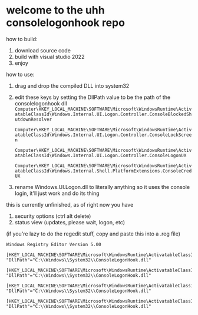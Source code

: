 # welcome to the uhh consolelogonhook repo
how to build:
1. download source code
2. build with visual studio 2022
3. enjoy

how to use:
1. drag and drop the compiled DLL into system32
2. edit these keys by setting the DllPath value to be the path of the consolelogonhook dll
   `Computer\HKEY_LOCAL_MACHINE\SOFTWARE\Microsoft\WindowsRuntime\ActivatableClassId\Windows.Internal.UI.Logon.Controller.ConsoleBlockedShutdownResolver`
   
   `Computer\HKEY_LOCAL_MACHINE\SOFTWARE\Microsoft\WindowsRuntime\ActivatableClassId\Windows.Internal.UI.Logon.Controller.ConsoleLockScreen`
   
   `Computer\HKEY_LOCAL_MACHINE\SOFTWARE\Microsoft\WindowsRuntime\ActivatableClassId\Windows.Internal.UI.Logon.Controller.ConsoleLogonUX`
   
   `Computer\HKEY_LOCAL_MACHINE\SOFTWARE\Microsoft\WindowsRuntime\ActivatableClassId\Windows.Internal.Shell.PlatformExtensions.ConsoleCredUX`

3. rename Windows.UI.Logon.dll to literally anything so it uses the console login, it'll just work and do its thing

this is currently unfinished, as of right now you have
1. security options (ctrl alt delete)
2. status view (updates, please wait, logon, etc)

(if you're lazy to do the regedit stuff, copy and paste this into a .reg file)
```
Windows Registry Editor Version 5.00

[HKEY_LOCAL_MACHINE\SOFTWARE\Microsoft\WindowsRuntime\ActivatableClassId\Windows.Internal.UI.Logon.Controller.ConsoleBlockedShutdownResolver]
"DllPath"="C:\\Windows\\System32\\ConsoleLogonHook.dll"

[HKEY_LOCAL_MACHINE\SOFTWARE\Microsoft\WindowsRuntime\ActivatableClassId\Windows.Internal.UI.Logon.Controller.ConsoleLockScreen]
"DllPath"="C:\\Windows\\System32\\ConsoleLogonHook.dll"

[HKEY_LOCAL_MACHINE\SOFTWARE\Microsoft\WindowsRuntime\ActivatableClassId\Windows.Internal.UI.Logon.Controller.ConsoleLogonUX]
"DllPath"="C:\\Windows\\System32\\ConsoleLogonHook.dll"

[HKEY_LOCAL_MACHINE\SOFTWARE\Microsoft\WindowsRuntime\ActivatableClassId\Windows.Internal.Shell.PlatformExtensions.ConsoleCredUX]
"DllPath"="C:\\Windows\\System32\\ConsoleLogonHook.dll"
```
